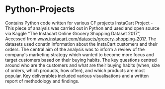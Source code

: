 # Python-Projects
Contains Python code written for various CF projects
InstaCart Project - This piece of analysis was carried out in Python and used and open source via Kaggle “The Instacart Online Grocery Shopping
 Dataset 2017”, Accessed from www.instacart.com/datasets/grocery-shopping-2017. The datasets used conatin information about the InstaCart customers and their orders.
The central aim of the analysis was to inform a review of the company's marketing strategy which wanted to become more focus and target customers based on their buying habits. The key questions centred around who are the customers and what are their buying habits (when, size of orders, which products, how often), and which products are most popular.
Key deliverables included various visualisations and a written report of methodology and findings.

